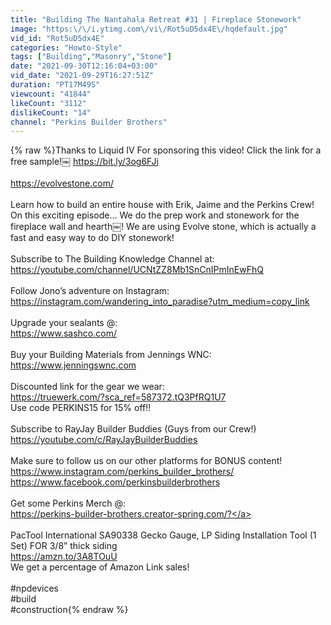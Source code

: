 ```yaml
---
title: "Building The Nantahala Retreat #31 | Fireplace Stonework"
image: "https:\/\/i.ytimg.com\/vi\/Rot5uD5dx4E\/hqdefault.jpg"
vid_id: "Rot5uD5dx4E"
categories: "Howto-Style"
tags: ["Building","Masonry","Stone"]
date: "2021-09-30T12:16:04+03:00"
vid_date: "2021-09-29T16:27:51Z"
duration: "PT17M49S"
viewcount: "41844"
likeCount: "3112"
dislikeCount: "14"
channel: "Perkins Builder Brothers"
---
```

{% raw %}Thanks to Liquid IV For sponsoring this video! Click the link for a free sample!￼ <a rel="nofollow" target="blank" href="https://bit.ly/3og6FJi">https://bit.ly/3og6FJi</a><br /><br /><a rel="nofollow" target="blank" href="https://evolvestone.com/">https://evolvestone.com/</a><br /><br />Learn how to build an entire house with Erik, Jaime and the Perkins Crew!<br />On this exciting episode… We do the prep work and stonework for the fireplace wall and hearth￼! We are using Evolve stone, which is actually a fast and easy way to do DIY stonework! <br /><br />Subscribe to The Building Knowledge Channel at:<br /><a rel="nofollow" target="blank" href="https://youtube.com/channel/UCNtZZ8Mb1SnCnIPmInEwFhQ">https://youtube.com/channel/UCNtZZ8Mb1SnCnIPmInEwFhQ</a><br /><br />Follow Jono’s adventure on Instagram:<br /><a rel="nofollow" target="blank" href="https://instagram.com/wandering_into_paradise?utm_medium=copy_link">https://instagram.com/wandering_into_paradise?utm_medium=copy_link</a><br /><br />Upgrade your sealants @:<br /><a rel="nofollow" target="blank" href="https://www.sashco.com/">https://www.sashco.com/</a><br /><br />Buy your Building Materials from Jennings WNC:<br /><a rel="nofollow" target="blank" href="https://www.jenningswnc.com">https://www.jenningswnc.com</a><br /><br />Discounted link for the gear we wear:<br /><a rel="nofollow" target="blank" href="https://truewerk.com/?sca_ref=587372.tQ3PfRQ1U7">https://truewerk.com/?sca_ref=587372.tQ3PfRQ1U7</a><br />Use code PERKINS15 for 15% off!!<br /><br />Subscribe to RayJay Builder Buddies (Guys from our Crew!)<br /><a rel="nofollow" target="blank" href="https://youtube.com/c/RayJayBuilderBuddies">https://youtube.com/c/RayJayBuilderBuddies</a><br /><br />Make sure to follow us on our other platforms for BONUS content!<br /><a rel="nofollow" target="blank" href="https://www.instagram.com/perkins_builder_brothers/">https://www.instagram.com/perkins_builder_brothers/</a><br /><a rel="nofollow" target="blank" href="https://www.facebook.com/perkinsbuilderbrothers">https://www.facebook.com/perkinsbuilderbrothers</a><br /><br />Get some Perkins Merch @:<br /><a rel="nofollow" target="blank" href="https://perkins-builder-brothers.creator-spring.com/?">https://perkins-builder-brothers.creator-spring.com/?</a><br /><br />PacTool International SA90338 Gecko Gauge, LP Siding Installation Tool (1 Set) FOR 3/8” thick siding <br /><a rel="nofollow" target="blank" href="https://amzn.to/3A8TOuU">https://amzn.to/3A8TOuU</a><br />We get a percentage of Amazon Link sales! <br /><br />#npdevices<br />#build<br />#construction{% endraw %}

